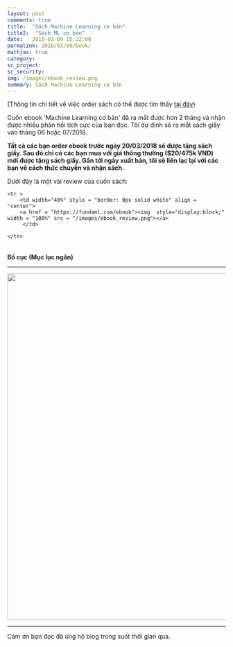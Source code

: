 ```yaml
---
layout: post
comments: true
title:  "Sách Machine Learning cơ bản"
title2:  "Sách ML cơ bản"
date:   2018-03-09 15:22:00
permalink: 2018/03/09/book/
mathjax: true
category: 
sc_project: 
sc_security: 
img: /images/ebook_review.png
summary: Sách Machine Learning cơ bản 
---
```

(Thông tin chi tiết về việc order sách có thể được tìm thấy
[tại đây](https://machinelearningcoban.com/ebook))

Cuốn ebook 'Machine Learning cơ bản' đã ra mắt được hơn 2 tháng và nhận được nhiều phản hồi tích cực của bạn đọc. Tôi dự định sẽ ra mắt sách giấy vào tháng 06 hoặc 07/2018. 

**Tất cả các bạn order ebook trước ngày 20/03/2018 sẽ được tặng sách giấy. Sau đó chỉ có các bạn mua với giá thông thường ($20/475k VND) mới được tặng sách giấy. Gần tới ngày xuất bản, tôi sẽ liên lạc lại với các bạn về cách thức chuyển và nhận sách.**

Dưới đây là một vài review của cuốn sách:
<div>
<table width = "100%" style = "border: 0px solid white">

    <tr >
        <td width="40%" style = "border: 0px solid white" align = "center">
        <a href = "https://fundaml.com/ebook"><img  style="display:block;" width = "100%" src = "/images/ebook_review.png"></a>
         </td>
        
    </tr>
</table>
</div>

<a name="-bo-cuc-muc-luc-ngan"></a>

**Bố cục (Mục lục ngắn)**

<hr>
<div class="imgcap">
<img src ="/images/content.png" align = "center" width = "800">
</div>
<hr>
<a name="-gia-moi-ebook"></a>



Cảm ơn bạn đọc đã ủng hộ blog trong suốt thời gian qua. 
